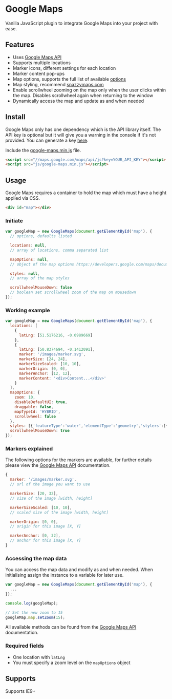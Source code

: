 # Google Maps
Vanilla JavaScript plugin to integrate Google Maps into your project with ease.
 
## Features
  - Uses [Google Maps API](http://developers.google.com/maps/)
  - Supports multiple locations
  - Marker icons, different settings for each location
  - Marker content pop-ups
  - Map options, supports the full list of available [options](http://developers.google.com/maps/documentation/javascript/reference#MapOptions)
  - Map styling, recommend [snazzymaps.com](http://snazzymaps.com/)
  - Enable scrollwheel zooming on the map only when the user clicks within the map. Disables scrollwheel again when returning to the window
  - Dynamically access the map and update as and when needed  

## Install
Google Maps only has one dependency which is the API library itself. The API key is optional but it will give you a warning in the console if it's not provided. You can generate a key [here](http://developers.google.com/maps/documentation/javascript/get-api-key).

Include the [google-maps.min.js](http://github.com/jasonalvis/google-maps/blob/master/public/js/google-maps.min.js) file.

```html
<script src="//maps.google.com/maps/api/js?key=YOUR_API_KEY"></script>
<script src="js/google-maps.min.js"></script>
```

## Usage
Google Maps requires a container to hold the map which must have a height applied via CSS.

```html
<div id="map"></div>
```

### Initiate

```js
var googleMap = new GoogleMaps(document.getElementById('map'), {
  // options, defaults listed

  locations: null,
  // array of locations, comma separated list

  mapOptions: null,
  // object of the map options https://developers.google.com/maps/documentation/javascript/reference#MapOptions

  styles: null,
  // array of the map styles

  scrollwheelMouseDown: false
  // boolean set scrollwheel zoom of the map on mousedown
}); 
```

### Working example

```js
var googleMap = new GoogleMaps(document.getElementById('map'), {
  locations: [
    {
      latLng: [51.5176216, -0.0989669]
    },
    {
      latLng: [50.8374694, -0.1412091],
      marker: '/images/marker.svg',
      markerSize: [24, 24],
      markerSizeScaled: [10, 10],
      markerOrigin: [0, 0], 
      markerAnchor: [12, 12],				
      markerContent: '<div>Content...</div>'
    }
  ],
  mapOptions: {
    zoom: 10,
    disableDefaultUI: true,
    draggable: false,
    mapTypeId: 'HYBRID',
    scrollwheel: false
  },
  styles: [{'featureType':'water','elementType':'geometry','stylers':[{'color':'#e9e9e9'},{'lightness':17}]},{'featureType':'landscape','elementType':'geometry','stylers':[{'color':'#f5f5f5'},{'lightness':20}]},{'featureType':'road.highway','elementType':'geometry.fill','stylers':[{'color':'#ffffff'},{'lightness':17}]},{'featureType':'road.highway','elementType':'geometry.stroke','stylers':[{'color':'#ffffff'},{'lightness':29},{'weight':0.2}]},{'featureType':'road.arterial','elementType':'geometry','stylers':[{'color':'#ffffff'},{'lightness':18}]},{'featureType':'road.local','elementType':'geometry','stylers':[{'color':'#ffffff'},{'lightness':16}]},{'featureType':'poi','elementType':'geometry','stylers':[{'color':'#f5f5f5'},{'lightness':21}]},{'featureType':'poi.park','elementType':'geometry','stylers':[{'color':'#dedede'},{'lightness':21}]},{'elementType':'labels.text.stroke','stylers':[{'visibility':'on'},{'color':'#ffffff'},{'lightness':16}]},{'elementType':'labels.text.fill','stylers':[{'saturation':36},{'color':'#333333'},{'lightness':40}]},{'elementType':'labels.icon','stylers':[{'visibility':'off'}]},{'featureType':'transit','elementType':'geometry','stylers':[{'color':'#f2f2f2'},{'lightness':19}]},{'featureType':'administrative','elementType':'geometry.fill','stylers':[{'color':'#fefefe'},{'lightness':20}]},{'featureType':'administrative','elementType':'geometry.stroke','stylers':[{'color':'#fefefe'},{'lightness':17},{'weight':1.2}]}],
  scrollwheelMouseDown: true
}); 
```

### Markers explained
The following options for the markers are available, for further details please view the [Google Maps API](https://developers.google.com/maps/documentation/javascript/markers#complex_icons) documentation.

```js
{
  marker: '/images/marker.svg',
  // url of the image you want to use

  markerSize: [20, 32],
  // size of the image [width, height]

  markerSizeScaled: [10, 10],
  // scaled size of the image [width, height]

  markerOrigin: [0, 0], 
  // origin for this image [X, Y]

  markerAnchor: [0, 32],		
  // anchor for this image [X, Y]
}
```

### Accessing the map data
You can access the map data and modify as and when needed. When initialising assign the instance to a variable for later use.

```js
var googleMap = new GoogleMaps(document.getElementById('map'), {
  ...
});

console.log(googleMap);

// Set the new zoom to 15
googleMap.map.setZoom(15);
```

All available methods can be found from the [Google Maps API](https://developers.google.com/maps/documentation/javascript/reference) documentation.

### Required fields

 - One location with `latLng`
 - You must specify a zoom level on the `mapOptions` object

## Supports
Supports IE9+